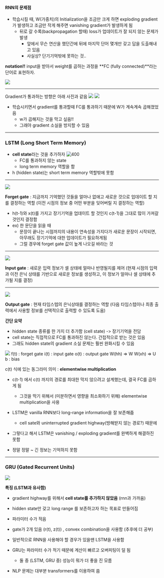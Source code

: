#### RNN의 문제점
- 학습시킬 때, W(가중치)의 Initialization을 조금만 크게 하면 exploding gradient가 발생하고 조금만 작게 해주면 vanishing gradient가 발생하게 됨
	- 뒤로 갈 수록(backpropagation 할때) loss가 업데이트가 잘 되지 않는 문제가 발생
		- 앞에서 무슨 연산을 했던간에 뒤에 마지막 단어 몇개만 갖고 답을 도출해내고 있음
		- 사실상? 단기기억밖에 못하는 것..


**notation!!**
input을 받아서 weight를 곱하는 과정을 **FC (fully connected)**라는 단어로 표현하자.

![](https://i.imgur.com/i06aSfB.png)

- - -
Gradient가 통과하는 방향은 아래 사진과 같음
![](https://i.imgur.com/7121qBq.png)
![](https://i.imgur.com/qG1agPD.png)
- 학습시키면서 gradient를 통과할때 FC를 통과하기 때문에 W가 계속계속 곱해졌었음
	- w가 곱해지는 것을 막고 싶음!!
	- 그래야 gradient 소실을 방지할 수 있음

- - -
### LSTM (Long Short Term Memory)
- **cell state**라는 것을 추가하자
  ![400](https://i.imgur.com/NjrD1JJ.png)
	- FC를 통과하지 않는 state
	- long term memory 역할을 함
- h (hidden state)는 short term memory 역할밖에 못함

- - - 
![](https://i.imgur.com/uoRNEMC.png)

**Forget gate** : 지금까지 기억했던 것들을 얼마나 없애고 새로운 것으로 업데이트 할 지를 결정하는 역할
(이전 시점의 정보 중 어떤 부분을 잊어버릴 지 결정하는 역할)
- h(t-1)와 x(t)를 가지고 장기기억을 업데이트 할 것인지 c(t-1)을 그대로 많이 가져갈 것인지 결정함
- ex) 한 문단을 읽을 때
	- 문장이 끝나는 시점까지의 내용이 연속성을 가지다가 새로운 문장이 시작되면, 아무래도 장기기억에 대한 업데이트가 필요하게됨
	- 그럴 경우에 forget gate 값이 높게 나오길 바라는 것

- - -
![](https://i.imgur.com/pRGgYxg.png)

**Input gate** : 새로운 입력 정보가 셀 상태에 얼마나 반영될지를 제어
(현재 시점의 입력과 이전 은닉 상태를 기반으로 새로운 정보를 생성하고, 이 정보가 얼마나 셀 상태에 추가될 지를 결정)

- - -
![](https://i.imgur.com/JPTfDIU.png)

**Output gate** : 현재 타임스텝의 은닉상태를 결정하는 역할
(다음 타임스텝이나 최종 출력에서 사용할 정보를 선택적으로 출력할 수 있도록 도움)

**간단 요약**
- hidden state 종류를 한 가지 더 추가함 (cell state) -> 장기기억을 전담
- cell state는 직접적으로 FC를 통과하진 않는다. 간접적으로 받는 것은 있음
- 그래도 hidden state의 gradient 소실 문제는 훨씬 완화시킬 수 있음

![](https://i.imgur.com/XOgH5I5.png)
f(t) : forget gate
i(t) : input gate
o(t) : output gate
W(hh) => W
W(xh) => U
b : bias

c(t) 식에 있는 동그라미 의미 : **elementwise multiplication**
- c(t-1) 에서 c(t) 까지의 경로를 최대한 막지 않으려고 설계했는데, 결국 FC를 곱하게 됨
	- 그것을 막기 위해서 (미분하면서 영향을 최소화하기 위해) elementwise multiplication을 사용

- LSTM은 vanilla RNN보다 long-range information을 잘 보존해줌
	- cell sate와 uninterrupted gradient highway(방해받지 않는 경로?) 때문에
- 그렇다고 해서 LSTM은 vanishing / exploding gradient를 완벽하게 해결하진 못함
- 정말 정말 ~ 긴 정보는 기억하지 못함

- - -
### GRU (Gated Recurrent Units)
![](https://i.imgur.com/NP5HWDP.png)

**특징 (LSTM과 유사함)**
- gradient highway를 위해서 **cell state를 추가하지 않았음** (rnn과 가까움)
- hidden state만 갖고 long range 를 보존하고자 하는 목표로 만들어짐
- 파라미터 수가 적음
- gate가 2개 있음 (r(t), z(t)) , convex combination을 사용함 (추후에 더 공부)

- 일반적으로 RNN을 사용해야 할 경우가 있을땐 LSTM을 사용함
- GRU는 파라미터 수가 적기 때문에 계산이 빠르고 오버피팅이 덜 됨
	- 둘 중 (LSTM, GRU 중) 성능이 뭐가 더 좋을 진 모름
- NLP 문제는 대부분 transformers를 이용하여 씀